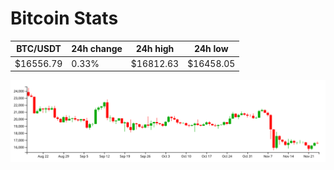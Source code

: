 # Bitcoin Stats

BTC/USDT|24h change|24h high|24h low|
|---|---|---|---|
|$16556.79|0.33%|$16812.63|$16458.05|

<img src="./chart.svg">
